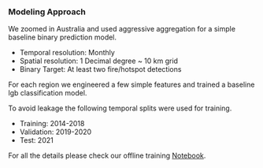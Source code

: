 ### Modeling Approach
We zoomed in Australia and used aggressive aggregation for a simple baseline binary prediction model.

* Temporal resolution: Monthly
* Spatial resolution: 1 Decimal degree ~ 10 km grid
* Binary Target: At least two fire/hotspot detections

For each region we engineered a few simple features and trained a baseline lgb classification model.

To avoid leakage the following temporal splits were used for training.

* Training: 2014-2018
* Validation: 2019-2020
* Test: 2021

For all the details please check our offline training [Notebook](https://github.com/h2oai/challenge-wildfires/blob/main/notebook/AustraliaFirePrediction.ipynb).
